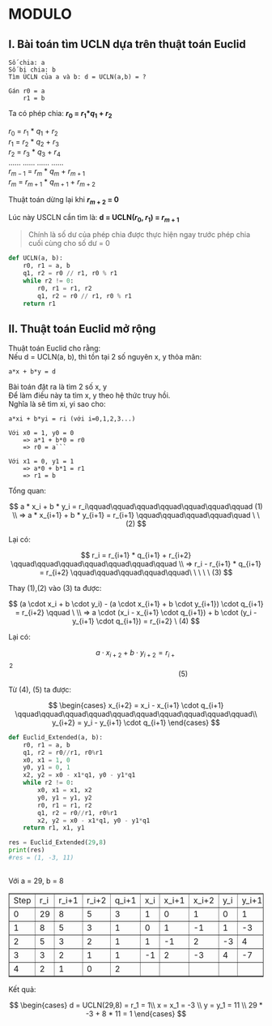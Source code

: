 # MODULO

## I. Bài toán tìm UCLN dựa trên thuật toán Euclid

```
Số chia: a
Số bị chia: b
Tìm UCLN của a và b: d = UCLN(a,b) = ?
```
```
Gán r0 = a
    r1 = b
```
Ta có phép chia: <b>$r_0$ = $r_1$*$q_1$ + $r_2$</b>

$r_0$ = $r_1$ * $q_1$ + $r_2$<br>
$r_1$ = $r_2$ * $q_2$ + $r_3$<br>
$r_2$ = $r_3$ * $q_3$ + $r_4$<br>
...... ...... ...... ......<br>
$r_{m-1}$ = $r_m$ * $q_m$ + $r_{m+1}$<br>
$r_m$ = $r_{m+1}$ * $q_{m+1}$ + $r_{m+2}$<br>

Thuật toán dừng lại khi <b>$r_{m+2}$ = 0</b>

Lúc này USCLN cần tìm là: <b>d = UCLN($r_0$, $r_1$) = $r_{m+1}$</b> 

> Chính là số dư của phép chia được thực hiện ngay trước phép chia cuối cùng cho số dư = 0


```python
def UCLN(a, b):
    r0, r1 = a, b
    q1, r2 = r0 // r1, r0 % r1
    while r2 != 0:
        r0, r1 = r1, r2
        q1, r2 = r0 // r1, r0 % r1
    return r1
```

## II. Thuật toán Euclid mở rộng

Thuật toán Euclid cho rằng:<br>
Nếu d = UCLN(a, b), thì tồn tại 2 số nguyên x, y thỏa mãn:

```a*x + b*y = d```

Bài toán đặt ra là tìm 2 số x, y<br>
Để làm điều này ta tìm x, y theo hệ thức truy hồi.<br>
Nghĩa là sẽ tìm xi, yi sao cho:

```a*xi + b*yi = ri (với i=0,1,2,3...)```

```
Với x0 = 1, y0 = 0
    => a*1 + b*0 = r0
    => r0 = a```

Với x1 = 0, y1 = 1
    => a*0 + b*1 = r1
    => r1 = b
```
Tổng quan:

$$
a * x_i + b * y_i = r_i\qquad\qquad\qquad\qquad\qquad\qquad\qquad (1) \\
=> a * x_{i+1} + b * y_{i+1} = r_{i+1} \qquad\qquad\qquad\qquad\quad \ \ (2)
$$

Lại có:<br>

$$
r_i = r_{i+1} * q_{i+1} + r_{i+2} \qquad\qquad\qquad\qquad\qquad\qquad\qquad \\
=> r_i - r_{i+1} * q_{i+1} = r_{i+2} \qquad\qquad\qquad\qquad\qquad\ \ \ \ \ (3)
$$   

Thay (1),(2) vào (3) ta được:

$$ 
(a \cdot x_i + b \cdot y_i) - (a  \cdot  x_{i+1} + b  \cdot  y_{i+1})  \cdot  q_{i+1} = r_{i+2} \qquad \ \\
=> a \cdot  (x_i - x_{i+1} \cdot q_{i+1}) + b  \cdot (y_i - y_{i+1} \cdot q_{i+1}) = r_{i+2} \ (4)
$$

Lại có: 

$$
a \cdot x_{i+2} + b \cdot y_{i+2} = r_{i+2}\qquad\qquad\qquad\qquad\qquad\qquad\qquad\qquad\qquad\qquad\qquad\qquad\qquad\qquad\qquad\qquad\qquad\qquad\qquad\qquad\qquad \ \ \ (5)
$$ 

Từ (4), (5) ta được:

$$
\begin{cases}
x_{i+2} = x_i - x_{i+1} \cdot q_{i+1} \qquad\qquad\qquad\qquad\qquad\qquad\qquad\qquad\qquad\qquad\\
y_{i+2} = y_i - y_{i+1} \cdot q_{i+1}
\end{cases}
$$

```python
def Euclid_Extended(a, b):
    r0, r1 = a, b
    q1, r2 = r0//r1, r0%r1
    x0, x1 = 1, 0
    y0, y1 = 0, 1
    x2, y2 = x0 - x1*q1, y0 - y1*q1
    while r2 != 0:
        x0, x1 = x1, x2
        y0, y1 = y1, y2
        r0, r1 = r1, r2
        q1, r2 = r0//r1, r0%r1
        x2, y2 = x0 - x1*q1, y0 - y1*q1
    return r1, x1, y1

res = Euclid_Extended(29,8)
print(res)
#res = (1, -3, 11)
        
```
Với a = 29, b = 8
<table border="1">
<tbody>
    <tr>
        <td>Step</td>
        <td>r_i</td>
        <td>r_i+1</td>
        <td>r_i+2</td>
        <td>q_i+1</td>
        <td>x_i</td>
        <td>x_i+1</td>
        <td>x_i+2</td>
        <td>y_i</td>
        <td>y_i+1</td>
        <td>y_i+2</td>
</tr>
<tr>
<td>0</td>
<td>29</td>
<td>8</td>
<td>5</td>
<td>3</td>
<td>1</td>
<td>0</td>
<td>1</td>
<td>0</td>
<td>1</td>
<td>-3
</td></tr>
<tr>
<td>1</td>
<td>8</td>
<td>5</td>
<td>3</td>
<td>1</td>
<td>0</td>
<td>1</td>
<td>-1</td>
<td>1</td>
<td>-3</td>
<td>4
</td></tr>
<tr>
<td>2</td>
<td>5</td>
<td>3</td>
<td>2</td>
<td>1</td>
<td>1</td>
<td>-1</td>
<td>2</td>
<td>-3</td>
<td>4</td>
<td>-7
</td></tr>
<tr>
<td>3</td>
<td>3</td>
<td>2</td>
<td>1</td>
<td>1</td>
<td>-1</td>
<td>2</td>
<td>-3</td>
<td>4</td>
<td>-7</td>
<td>11
</td></tr>
<tr>
<td>4</td>
<td>2</td>
<td>1</td>
<td>0</td>
<td>2</td>
<td></td>
<td></td>
<td></td>
<td></td>
<td></td>
<td>
</td></tr></tbody></table>

Kết quả:

$$
\begin{cases}
d = UCLN(29,8) = r_1 = 1\\
x = x_1 = -3 \\
y = y_1 = 11 \\
29 * -3 + 8 * 11 = 1
\end{cases}
$$